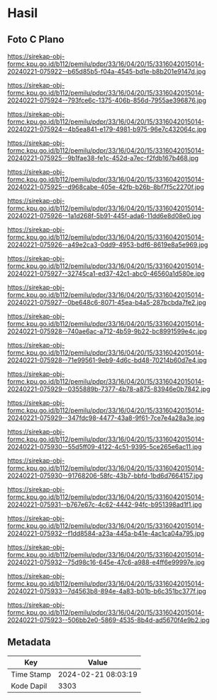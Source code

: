 # Hasil

## Foto C Plano

https://sirekap-obj-formc.kpu.go.id/b112/pemilu/pdpr/33/16/04/20/15/3316042015014-20240221-075922--b65d85b5-f04a-4545-bd1e-b8b201e9147d.jpg

https://sirekap-obj-formc.kpu.go.id/b112/pemilu/pdpr/33/16/04/20/15/3316042015014-20240221-075924--793fce6c-1375-406b-856d-7955ae396876.jpg

https://sirekap-obj-formc.kpu.go.id/b112/pemilu/pdpr/33/16/04/20/15/3316042015014-20240221-075924--4b5ea841-e179-4981-b975-96e7c432064c.jpg

https://sirekap-obj-formc.kpu.go.id/b112/pemilu/pdpr/33/16/04/20/15/3316042015014-20240221-075925--9b1fae38-fe1c-452d-a7ec-f2fdb167b468.jpg

https://sirekap-obj-formc.kpu.go.id/b112/pemilu/pdpr/33/16/04/20/15/3316042015014-20240221-075925--d968cabe-405e-42fb-b26b-8bf7f5c2270f.jpg

https://sirekap-obj-formc.kpu.go.id/b112/pemilu/pdpr/33/16/04/20/15/3316042015014-20240221-075926--1a1d268f-5b91-445f-ada6-11dd6e8d08e0.jpg

https://sirekap-obj-formc.kpu.go.id/b112/pemilu/pdpr/33/16/04/20/15/3316042015014-20240221-075926--a49e2ca3-0dd9-4953-bdf6-8619e8a5e969.jpg

https://sirekap-obj-formc.kpu.go.id/b112/pemilu/pdpr/33/16/04/20/15/3316042015014-20240221-075927--32745ca1-ed37-42c1-abc0-46560a1d580e.jpg

https://sirekap-obj-formc.kpu.go.id/b112/pemilu/pdpr/33/16/04/20/15/3316042015014-20240221-075927--0be648c6-8071-45ea-b4a5-287bcbda7fe2.jpg

https://sirekap-obj-formc.kpu.go.id/b112/pemilu/pdpr/33/16/04/20/15/3316042015014-20240221-075928--740ae6ac-a712-4b59-9b22-bc8991599e4c.jpg

https://sirekap-obj-formc.kpu.go.id/b112/pemilu/pdpr/33/16/04/20/15/3316042015014-20240221-075928--71e99561-9eb9-4d6c-bd48-70214b60d7e4.jpg

https://sirekap-obj-formc.kpu.go.id/b112/pemilu/pdpr/33/16/04/20/15/3316042015014-20240221-075929--0355889b-7377-4b78-a875-83946e0b7842.jpg

https://sirekap-obj-formc.kpu.go.id/b112/pemilu/pdpr/33/16/04/20/15/3316042015014-20240221-075929--347fdc98-4477-43a8-9f61-7ce7e4a28a3e.jpg

https://sirekap-obj-formc.kpu.go.id/b112/pemilu/pdpr/33/16/04/20/15/3316042015014-20240221-075930--55d5ff09-4122-4c51-9395-5ce265e6ac11.jpg

https://sirekap-obj-formc.kpu.go.id/b112/pemilu/pdpr/33/16/04/20/15/3316042015014-20240221-075930--91768206-58fc-43b7-bbfd-1bd6d7664157.jpg

https://sirekap-obj-formc.kpu.go.id/b112/pemilu/pdpr/33/16/04/20/15/3316042015014-20240221-075931--b767e67c-4c62-4442-94fc-b951398ad1f1.jpg

https://sirekap-obj-formc.kpu.go.id/b112/pemilu/pdpr/33/16/04/20/15/3316042015014-20240221-075932--f1dd8584-a23a-445a-b41e-4ac1ca04a795.jpg

https://sirekap-obj-formc.kpu.go.id/b112/pemilu/pdpr/33/16/04/20/15/3316042015014-20240221-075932--75d98c16-645e-47c6-a988-e4ff6e99997e.jpg

https://sirekap-obj-formc.kpu.go.id/b112/pemilu/pdpr/33/16/04/20/15/3316042015014-20240221-075933--7d4563b8-894e-4a83-b01b-b6c351bc377f.jpg

https://sirekap-obj-formc.kpu.go.id/b112/pemilu/pdpr/33/16/04/20/15/3316042015014-20240221-075923--506bb2e0-5869-4535-8b4d-ad5670f4e9b2.jpg


## Metadata

| Key        | Value               |
| ---------- | ------------------- |
| Time Stamp | 2024-02-21 08:03:19 |
| Kode Dapil | 3303                |



